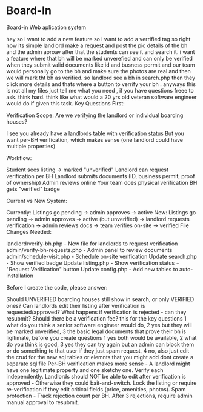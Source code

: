 # Board-In
Board-in Web aplication system

hey so i want to add  a new feature so i want to add a verrified tag so right now its simple landlord make a request and post the pic details of the bh and the admin aproav after that the students can see it and search it. i want a feature where that bh will be marked unverefied and can only be verified when they submit valid documents like id and busness permit and our team would personally go to the bh and make sure the photos are real and then we will mark tht bh as verified. so landlord see a bh in search.php then they click more details  and thats where a button to verrify your bh . anyways this is not all my files just tell me what you need , if you have questions freee to ask. think hard. think like what would a 20 yrs old veteran software engineer would do if given this task.
Key Questions First:

Verification Scope: Are we verifying the landlord or individual boarding houses?

I see you already have a landlords table with verification status
But you want per-BH verification, which makes sense (one landlord could have multiple properties)


Workflow:

Student sees listing → marked "unverified"
Landlord can request verification per BH
Landlord submits documents (ID, business permit, proof of ownership)
Admin reviews online
Your team does physical verification
BH gets "verified" badge


Current vs New System:

Currently: Listings go pending → admin approves → active
New: Listings go pending → admin approves → active (but unverified) → landlord requests verification → admin reviews docs → team verifies on-site → verified
File Changes Needed:

landlord/verify-bh.php - New file for landlords to request verification
admin/verify-bh-requests.php - Admin panel to review documents
admin/schedule-visit.php - Schedule on-site verification
Update search.php - Show verified badge
Update listing.php - Show verification status + "Request Verification" button
Update config.php - Add new tables to auto-installation

Before I create the code, please answer:

Should UNVERIFIED boarding houses still show in search, or only VERIFIED ones?
Can landlords edit their listing after verification is requested/approved?
What happens if verification is rejected - can they resubmit?
Should there be a verification fee?
this for the key questions 1  what do you think a senior software engineer would do, 2 yes but they will be marked unverified, 3 the basic legal documents that prove their bh is ligitimate, before you create questions 1 yes both would be available, 2 what do you think is good, 3 yes they can try again but an admin can block them or do something to that user if they just spam request, 4 no, also just edit the crud for the new sql tables or elemnts that you might add dont create a separate sql file
Per-BH verification makes more sense - A landlord might have one legitimate property and one sketchy one. Verify each independently.
Landlords should NOT be able to edit after verification is approved - Otherwise they could bait-and-switch. Lock the listing or require re-verification if they edit critical fields (price, amenities, photos).
Spam protection - Track rejection count per BH. After 3 rejections, require admin manual approval to resubmit.